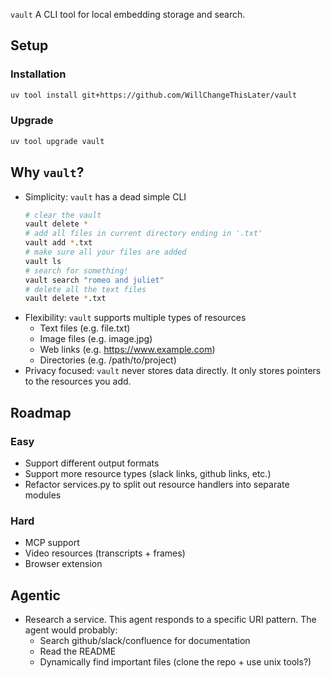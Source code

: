  `vault`
A CLI tool for local embedding storage and search.

## Setup
### Installation
```bash
uv tool install git+https://github.com/WillChangeThisLater/vault
```

### Upgrade
```bash
uv tool upgrade vault
```

## Why `vault`?
- Simplicity: `vault` has a dead simple CLI
  ```bash
  # clear the vault
  vault delete *
  # add all files in current directory ending in '.txt'
  vault add *.txt
  # make sure all your files are added
  vault ls
  # search for something!
  vault search "romeo and juliet"
  # delete all the text files
  vault delete *.txt
  ```
- Flexibility: `vault` supports multiple types of resources
    - Text files (e.g. file.txt)
    - Image files (e.g. image.jpg)
    - Web links (e.g. https://www.example.com)
    - Directories (e.g. /path/to/project)
- Privacy focused: `vault` never stores data directly. It only stores pointers to the resources you add.

## Roadmap
### Easy
- Support different output formats
- Support more resource types (slack links, github links, etc.)
- Refactor services.py to split out resource handlers into separate modules

### Hard
- MCP support
- Video resources (transcripts + frames)
- Browser extension

## Agentic
- Research a service. This agent responds to a specific URI pattern.
  The agent would probably:
    - Search github/slack/confluence for documentation 
    - Read the README
    - Dynamically find important files (clone the repo + use unix tools?)
